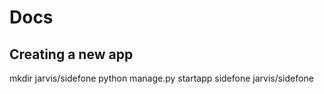 # Docs

## Creating a new app
mkdir jarvis/sidefone
python manage.py startapp sidefone jarvis/sidefone